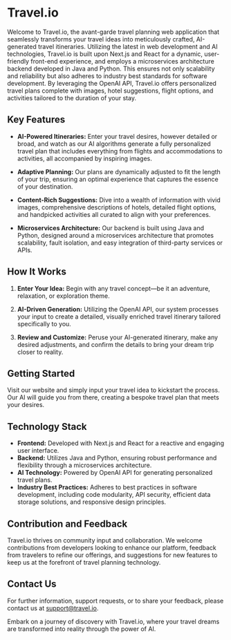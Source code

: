 # Travel.io

Welcome to Travel.io, the avant-garde travel planning web application that seamlessly transforms your travel ideas into meticulously crafted, AI-generated travel itineraries. Utilizing the latest in web development and AI technologies, Travel.io is built upon Next.js and React for a dynamic, user-friendly front-end experience, and employs a microservices architecture backend developed in Java and Python. This ensures not only scalability and reliability but also adheres to industry best standards for software development. By leveraging the OpenAI API, Travel.io offers personalized travel plans complete with images, hotel suggestions, flight options, and activities tailored to the duration of your stay.

## Key Features

- **AI-Powered Itineraries:** Enter your travel desires, however detailed or broad, and watch as our AI algorithms generate a fully personalized travel plan that includes everything from flights and accommodations to activities, all accompanied by inspiring images.

- **Adaptive Planning:** Our plans are dynamically adjusted to fit the length of your trip, ensuring an optimal experience that captures the essence of your destination.

- **Content-Rich Suggestions:** Dive into a wealth of information with vivid images, comprehensive descriptions of hotels, detailed flight options, and handpicked activities all curated to align with your preferences.

- **Microservices Architecture:** Our backend is built using Java and Python, designed around a microservices architecture that promotes scalability, fault isolation, and easy integration of third-party services or APIs.

## How It Works

1. **Enter Your Idea:** Begin with any travel concept—be it an adventure, relaxation, or exploration theme.

2. **AI-Driven Generation:** Utilizing the OpenAI API, our system processes your input to create a detailed, visually enriched travel itinerary tailored specifically to you.

3. **Review and Customize:** Peruse your AI-generated itinerary, make any desired adjustments, and confirm the details to bring your dream trip closer to reality.

## Getting Started

Visit our website and simply input your travel idea to kickstart the process. Our AI will guide you from there, creating a bespoke travel plan that meets your desires.

## Technology Stack

- **Frontend:** Developed with Next.js and React for a reactive and engaging user interface.
- **Backend:** Utilizes Java and Python, ensuring robust performance and flexibility through a microservices architecture.
- **AI Technology:** Powered by OpenAI API for generating personalized travel plans.
- **Industry Best Practices:** Adheres to best practices in software development, including code modularity, API security, efficient data storage solutions, and responsive design principles.

## Contribution and Feedback

Travel.io thrives on community input and collaboration. We welcome contributions from developers looking to enhance our platform, feedback from travelers to refine our offerings, and suggestions for new features to keep us at the forefront of travel planning technology.

## Contact Us

For further information, support requests, or to share your feedback, please contact us at support@travel.io.

Embark on a journey of discovery with Travel.io, where your travel dreams are transformed into reality through the power of AI.
